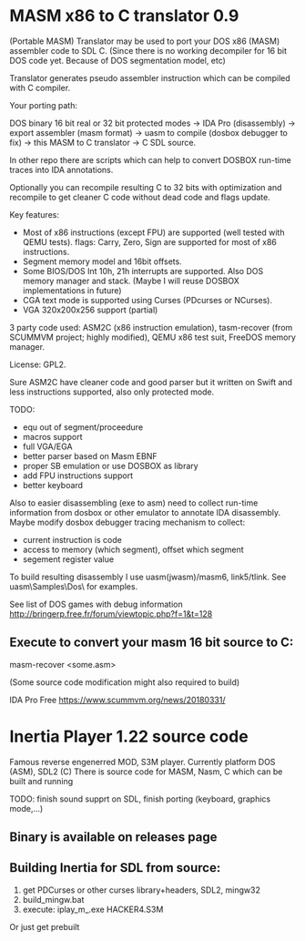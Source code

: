 MASM x86 to C translator 0.9
==============
(Portable MASM)
Translator may be used to port your DOS x86 (MASM) assembler code to SDL C. (Since there is no working decompiler for 16 bit DOS code yet.
Because of DOS segmentation model, etc)

Translator generates pseudo assembler instruction which can be compiled with C compiler.

Your porting path:

DOS binary 16 bit real or 32 bit protected modes -> IDA Pro (disassembly) -> export assembler (masm format) -> uasm to compile (dosbox debugger to fix) -> this MASM to C translator -> C SDL source.

In other repo there are scripts which can help to convert DOSBOX run-time traces into IDA annotations.

Optionally you can recompile resulting C to 32 bits with optimization and recompile to get cleaner C code without dead code and flags update.

Key features:
- Most of x86 instructions (except FPU) are supported (well tested with QEMU tests).
flags: Carry, Zero, Sign are supported for most of x86 instructions.
- Segment memory model and 16bit offsets.
- Some BIOS/DOS Int 10h, 21h interrupts are supported.
  Also DOS memory manager and stack. (Maybe I will reuse DOSBOX implementations in future)
- CGA text mode is supported using Curses (PDcurses or NCurses).
- VGA 320x200x256 support (partial)

3 party code used: ASM2C (x86 instruction emulation), tasm-recover (from SCUMMVM project; highly modified), QEMU x86 test suit, FreeDOS memory manager.

License: GPL2.

Sure ASM2C have cleaner code and good parser but it written on Swift and less instructions supported, also only protected mode.

TODO: 
- equ out of segment/proceedure
- macros support
- full VGA/EGA
- better parser based on Masm EBNF
- proper SB emulation or use DOSBOX as library
- add FPU instructions support
- better keyboard

Also to easier disassembling (exe to asm) need to collect run-time information from dosbox or other emulator to annotate IDA disassembly. Maybe modify dosbox debugger tracing mechanism to collect:
- current instruction is code
- access to memory (which segment), offset which segment
- segement register value

To build resulting disassembly I use uasm(jwasm)/masm6, link5/tlink. See uasm\Samples\Dos\ for examples.

See list of DOS games with debug information http://bringerp.free.fr/forum/viewtopic.php?f=1&t=128

Execute to convert your masm 16 bit source to C:
-------------------------------

masm-recover <some.asm>

(Some source code modification might also required to build)

IDA Pro Free https://www.scummvm.org/news/20180331/

Inertia Player 1.22 source code
=============
Famous reverse engenerred MOD, S3M player.
Currently platform DOS (ASM), SDL2 (C)
There is source code for MASM, Nasm, C which can be built and running

TODO: finish sound supprt on SDL, finish porting (keyboard, graphics mode,...)

Binary is available on releases page
-------------------------------

Building Inertia for SDL from source:
-------------------------------
1. get PDCurses or other curses library+headers, SDL2, mingw32
2. build_mingw.bat
3. execute:
iplay_m_.exe HACKER4.S3M 

Or just get prebuilt
